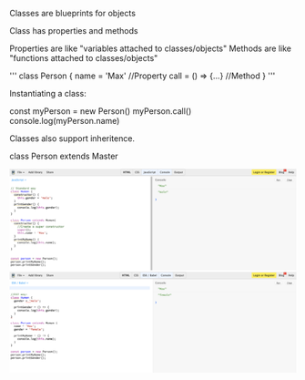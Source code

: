 Classes are blueprints for objects

Class has properties and methods

Properties are like "variables attached to classes/objects"
Methods are like "functions attached to classes/objects"

'''
class Person {
    name = 'Max'        //Property
    call = () => {...}  //Method
}
'''


Instantiating a class:

const myPerson = new Person()
myPerson.call()
console.log(myPerson.name)

Classes also support inheritence.

class Person extends Master 

![JavaScript Class](JavaScript_Functions.png)
![ES7](ES7_Functions.png)



